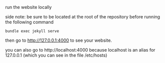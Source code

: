 run the website locally

side note: be sure to be located at the root of the repository
before running the following command

```
bundle exec jekyll serve
```

then go to http://127.0.0.1:4000 to see your website.

you can also go to http://localhost:4000 because localhost is an alias for 127.0.0.1 (which you can see in the file /etc/hosts)
